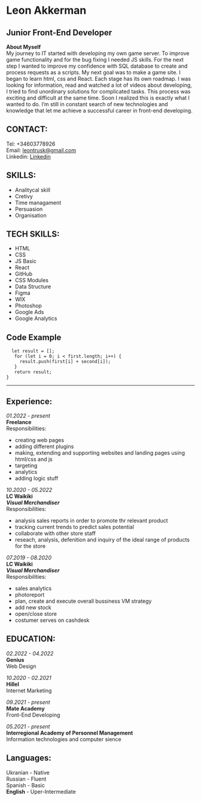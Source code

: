 # Leon Akkerman
## Junior Front-End Developer  
**About Myself**  
My journey to IT started with developing my own game server. To improve game functionality and for the bug fixing I needed JS skills. For the next step I wanted to improve my confidence with SQL database to create and process requests as a scripts. My next goal was to make a game site. I began to learn html, css and React. Each stage has its own roadmap. I was looking for information, read and watched a lot of videos about developing, I tried to find unordinary solutions for complicated tasks. This process was exciting and difficult at the same time.
Soon I realized this is exactly what I wanted to do.
I’m still in constant search of new technologies and knowledge that let me achieve a successful career in front-end developing. 
 
## CONTACT:
Tel: +34603778926  
Email: leontrusk@gmail.com  
Linkedin: [Linkedin](https://www.linkedin.com/in/leon-akkerman/)  

## SKILLS:
* Analitycal skill  
* Cretivy
* Time managament
* Persuasion
* Organisation

## TECH SKILLS:
* HTML
* CSS
* JS Basic
* React
* GitHub
* CSS Modules
* Data Structure
* Figma
* WIX
* Photoshop
* Google Ads
* Google Analytics 

## Code Example  
``` function combineArrays(first, second) {    
  let result = [];  
   for (let i = 0; i < first.length; i++) {    
     result.push(first[i] + second[i]);  
   }  
   return result;  
}
```

*********
## Experience:  
_01.2022 - present_  
**Freelance**  
Responsibilities:   
* creating web pages
* adding different plugins
* making, extending and supporting websites and landing pages using html/css and js
* targeting
* analytics
* adding logic stuff

_10.2020 - 05.2022_  
**LC Waikiki**  
***Visual Merchandiser***   
Responsibilities:   
* analysis sales reports in order to promote thr relevant product
* tracking current trends to predict sales potential
* collaborate with other store staff
* reseach, analysis, defenition and inquiry of the ideal range of products for the store  

_07.2019 - 08.2020_  
**LC Waikiki**  
***Visual Merchandiser***   
Responsibilities:   
* sales analytics
* photoreport
* plan, create and execute overall bussiness VM strategy
* add new stock
* open/close store
* costumer serves on cashdesk

## EDUCATION:  
_02.2022 - 04.2022_  
**Genius**   
Web Design  

_10.2020 - 02.2021_  
**Hillel**   
Internet Marketing  

_09.2021 - present_   
**Mate Academy**   
Front-End Developing   
 
_05.2021 - present_   
**Interregional Academy of Personnel Management**   
Information technologies and computer sience  


## Languages:

Ukranian - Native     
Russian - Fluent  
Spanish - Basic  
**English** - Uper-Intermediate
